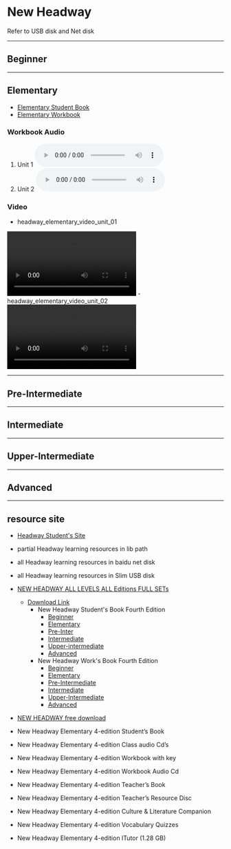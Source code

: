 # New Headway

Refer to USB disk and Net disk

---

## Beginner

---

## Elementary

- [Elementary Student Book](./elementary/hw4e-elementary-sb)
- [Elementary Workbook](./elementary/hw4e-elementary-wb)

### Workbook Audio

1. Unit 1 <audio src="./elementary/hw4e_elem_wbu01-08_part_1.mp3" controls="controls"></audio>
2. Unit 2 <audio src="./elementary/hw4e_elem_wbu01-08_part_1.mp3" controls="controls"></audio>

### Video

- headway_elementary_video_unit_01 
<video controls="controls">
    <source src="elementary/hw4e_elem_video_u01.mp4" type="video/mp4" />
</video>
- headway_elementary_video_unit_02 
<video controls="controls">
    <source src="elementary/hw4e_elem_video_u01.mp4" type="video/mp4" />
</video>

---

## Pre-Intermediate

---

## Intermediate

---

## Upper-Intermediate

---

## Advanced

---

## resource site

- [Headway Student's Site](https://elt.oup.com/student/headway/?cc=cn&selLanguage=zh)
- partial Headway learning resources in lib path
- all Headway learning resources in baidu net disk
- all Headway learning resources in Slim USB disk
- [NEW HEADWAY ALL LEVELS ALL Editions FULL SETs](http://frenglish.ru/headway.html)
  - [Download Link](https://www.youtube.com/watch?v=iXZGAWL6ego)
    - New Headway Student's Book Fourth Edition
      - [Beginner](https://hitfile.net/0X7cm9e)
      - [Elementary](https://hitfile.net/1btO)
      - [Pre-Inter](https://hitfile.net/26r7)
      - [Intermediate](https://hitfile.net/DmOQ03r)
      - [Upper-intermediate](https://hitfile.net/2JHq)
      - [Advanced](https://hitfile.net/w8xI0s5)
    - New Headway Work's Book Fourth Edition
      - [Beginner](https://hitfile.net/SjO44kd)
      - [Elementary](https://hitfile.net/1aL8)
      - [Pre-Intermediate](https://hitfile.net/27lG)
      - [Intermediate](https://hitfile.net/WAwnqgy)
      - [Upper-Intermediate](https://hitfile.net/2JVk)
      - [Advanced](https://hitfile.net/KUiJvHS)

- [NEW HEADWAY free download](https://kupdf.net/search/New+Headway+4th+Edition)

- New Headway Elementary 4-edition Student’s Book
- New Headway Elementary 4-edition Class audio Cd’s
- New Headway Elementary 4-edition Workbook with key
- New Headway Elementary 4-edition Workbook Audio Cd
- New Headway Elementary 4-edition Teacher’s Book 
- New Headway Elementary 4-edition Teacher’s Resource Disc
- New Headway Elementary 4-edition Culture & Literature Companion
- New Headway Elementary 4-edition Vocabulary Quizzes
- New Headway Elementary 4-edition ITutor (1.28 GB)
